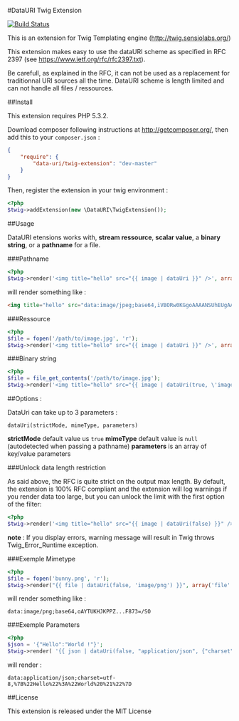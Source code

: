 #DataURI Twig Extension

[![Build Status](https://secure.travis-ci.org/romainneutron/TwigExtension-DataUri.png?branch=master)](http://travis-ci.org/romainneutron/TwigExtension-DataUri)

This is an extension for Twig Templating engine (http://twig.sensiolabs.org/)

This extension makes easy to use the dataURI scheme as specified in RFC 2397
(see https://www.ietf.org/rfc/rfc2397.txt).

Be carefull, as explained in the RFC, it can not be used as a replacement for
traditionnal URI sources all the time. DataURI scheme is length limited and can
not handle all files / ressources.

##Install

This extension requires PHP 5.3.2.

Download composer following instructions at http://getcomposer.org/, then add
this to your ``composer.json`` :

```json
{
    "require": {
        "data-uri/twig-extension": "dev-master"
    }
}
```

Then, register the extension in your twig environment :

```php
<?php
$twig->addExtension(new \DataURI\TwigExtension());
```

##Usage

DataURI etensions works with, **stream ressource**, **scalar value**,
a **binary string**, or a **pathname** for a file.

###Pathname

```php
<?php
$twig->render('<img title="hello" src="{{ image | dataUri }}" />', array('image' => '/path/to/image.jpg'));
```
will render something like :

```html
<img title="hello" src="data:image/jpeg;base64,iVBORw0KGgoAAAANSUhEUgAAAB...SUhEU==" />
```

###Ressource

```php
<?php
$file = fopen('/path/to/image.jpg', 'r');
$twig->render('<img title="hello" src="{{ image | dataUri }}" />', array('image' => $file));
```

###Binary string

```php
<?php
$file = file_get_contents('/path/to/image.jpg');
$twig->render('<img title="hello" src="{{ image | dataUri(true, \'image/jpeg\') }}" />', array('image' => $file));
```

##Options :

DataUri can take up to 3 parameters :

``dataUri(strictMode, mimeType, parameters)``

**strictMode** default value us `true`
**mimeType** default value is `null` (autodetected when passing a pathname)
**parameters** is an array of key/value parameters


###Unlock data length restriction

As said above, the RFC is quite strict on the output max length. By default, the
extension is 100% RFC compliant and the extension will log warnings if you render
data too large, but you can unlock the limit with the first option of the filter:

```php
<?php
$twig->render('<img title="hello" src="{{ image | dataUri(false) }}" />', array('image' => '/path/to/BIGPICTURE.jpg'));
```

**note** : If you display errors, warning message will result in Twig throws
Twig_Error_Runtime exception.

###Exemple Mimetype

```php
<?php
$file = fopen('bunny.png', 'r');
$twig->render("{{ file | dataUri(false, 'image/png') }}", array('file' => $file));
```

will render something like :

```
data:image/png;base64,oAYTUKHJKPPZ...F873=/SO
```

###Exemple Parameters

```php
<?php
$json = '{"Hello":"World !"}';
$twig->render( '{{ json | dataUri(false, "application/json", {"charset":"utf-8"}) }}', array('json' => $json));
```

will render :

```
data:application/json;charset=utf-8,%7B%22Hello%22%3A%22World%20%21%22%7D
```

##License

This extension is released under the MIT License
